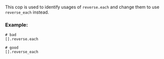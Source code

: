 This cop is used to identify usages of `reverse.each` and
change them to use `reverse_each` instead.

### Example:
    # bad
    [].reverse.each

    # good
    [].reverse_each